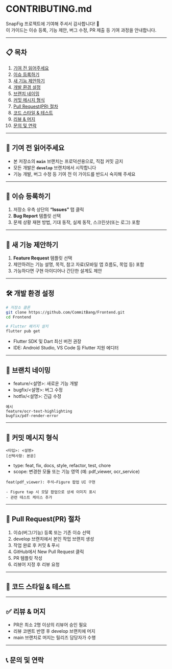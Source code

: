 # CONTRIBUTING.md

SnapFig 프로젝트에 기여해 주셔서 감사합니다! 🙏  
이 가이드는 이슈 등록, 기능 제안, 버그 수정, PR 제출 등 기여 과정을 안내합니다.

---

## 📋 목차

1. [기여 전 읽어주세요](#-기여-전-읽어주세요)
2. [이슈 등록하기](#-이슈-등록하기)
3. [새 기능 제안하기](#-새-기능-제안하기)
4. [개발 환경 설정](#-개발-환경-설정)
5. [브랜치 네이밍](#-브랜치-네이밍)
6. [커밋 메시지 형식](#-커밋-메시지-형식)
7. [Pull Request(PR) 절차](#-pull-requestpr-절차)
8. [코드 스타일 & 테스트](#-코드-스타일--테스트)
9. [리뷰 & 머지](#-리뷰--머지)
10. [문의 및 연락](#-문의-및-연락)

---

## 🤔 기여 전 읽어주세요

- 본 저장소의 **`main`** 브랜치는 프로덕션용으로, 직접 커밋 금지
- 모든 개발은 **`develop`** 브랜치에서 시작합니다
- 기능 개발, 버그 수정 등 기여 전 이 가이드를 반드시 숙지해 주세요

---

## 🐞 이슈 등록하기

1. 저장소 우측 상단의 **“Issues”** 탭 클릭
2. **Bug Report** 템플릿 선택
3. 문제 상황 재현 방법, 기대 동작, 실제 동작, 스크린샷(또는 로그) 포함

---

## 🎉 새 기능 제안하기

1. **Feature Request** 템플릿 선택
2. 제안하려는 기능 설명, 목적, 참고 자료(모바일 앱 흐름도, 목업 등) 포함
3. 가능하다면 구현 아이디어나 간단한 설계도 제안

---

## 🛠 개발 환경 설정

```bash
# 저장소 클론
git clone https://github.com/CommitBang/Frontend.git
cd Frontend

# Flutter 패키지 설치
flutter pub get
```

- Flutter SDK 및 Dart 최신 버전 권장
- IDE: Android Studio, VS Code 등 Flutter 지원 에디터

---

## 🌿 브랜치 네이밍

- feature/<설명>: 새로운 기능 개발
- bugfix/<설명>: 버그 수정
- hotfix/<설명>: 긴급 수정

```
예시
feature/ocr-text-highlighting
bugfix/pdf-render-error 
```

---

## 📝 커밋 메시지 형식

```text
<타입>: <설명>
[선택사항: 본문]
```

- type: feat, fix, docs, style, refactor, test, chore
- scope: 변경한 모듈 또는 기능 영역 (예: pdf_viewer, ocr_service)

```text
feat(pdf_viewer): 주석–Figure 팝업 UI 구현

- Figure tap 시 모달 팝업으로 상세 이미지 표시
- 관련 테스트 케이스 추가
```

---

## 🔀 Pull Request(PR) 절차

1. 이슈(버그/기능) 등록 또는 기존 이슈 선택
2. develop 브랜치에서 본인 작업 브랜치 생성
3. 작업 완료 후 커밋 & 푸시
4. GitHub에서 New Pull Request 클릭
5. PR 템플릿 작성
6. 리뷰어 지정 후 리뷰 요청

---

## 💅 코드 스타일 & 테스트

---

## ✅ 리뷰 & 머지

- PR은 최소 2명 이상의 리뷰어 승인 필요
- 리뷰 코멘트 반영 후 develop 브랜치에 머지
- main 브랜치로 머지는 릴리즈 담당자가 수행

---

## 📞 문의 및 연락